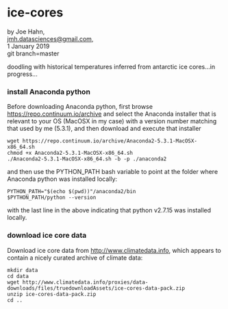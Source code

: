 # ice-cores

by Joe Hahn,<br />
jmh.datasciences@gmail.com,<br />
1 January 2019<br />
git branch=master

doodling with historical temperatures inferred from antarctic ice cores...in progress...


### install Anaconda python

Before downloading Anaconda python, first browse https://repo.continuum.io/archive
and select the Anaconda installer that is relevant to your OS (MacOSX in my case)
with a version number matching that used by me (5.3.1), and then download and
execute that installer

    wget https://repo.continuum.io/archive/Anaconda2-5.3.1-MacOSX-x86_64.sh
    chmod +x Anaconda2-5.3.1-MacOSX-x86_64.sh
    ./Anaconda2-5.3.1-MacOSX-x86_64.sh -b -p ./anaconda2

and then use the PYTHON_PATH bash variable to point at the folder where Anaconda python was
installed locally:

    PYTHON_PATH="$(echo $(pwd))"/anaconda2/bin
    $PYTHON_PATH/python --version

with the last line in the above indicating that python v2.7.15 was installed locally.


### download ice core data

Download ice core data from http://www.climatedata.info, which appears to contain a nicely
curated archive of climate data:

    mkdir data
    cd data
    wget http://www.climatedata.info/proxies/data-downloads/files/truedownloadAssets/ice-cores-data-pack.zip
    unzip ice-cores-data-pack.zip
    cd ..

